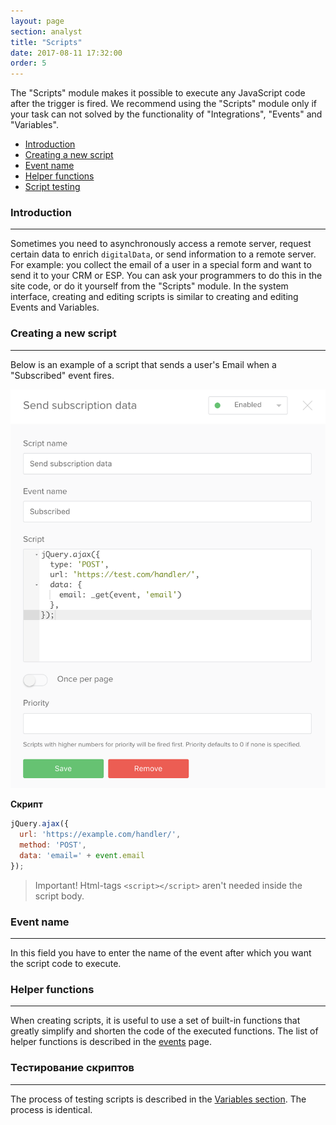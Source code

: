 ```yaml
---
layout: page
section: analyst
title: "Scripts"
date: 2017-08-11 17:32:00
order: 5
---
```


The "Scripts" module makes it possible to execute any JavaScript code after the trigger is fired. We recommend using the "Scripts" module only if your task can not solved by the functionality of "Integrations", "Events" and "Variables".

<ul class="page-navigation">
  <li><a href="#0">Introduction</a></li>
  <li><a href="#1">Creating a new script</a></li>
  <li><a href="#2">Event name</a></li>
  <li><a href="#3">Helper functions</a></li>
  <li><a href="#4">Script testing</a></li>
</ul>

### <a name="0"></a>Introduction
------
Sometimes you need to asynchronously access a remote server, request certain data to enrich `digitalData`, or send information to a remote server. For example: you collect the email of a user in a special form and want to send it to your CRM or ESP. You can ask your programmers to do this in the site code, or do it yourself from the "Scripts" module.
In the system interface, creating and editing scripts is similar to creating and editing Events and Variables.

### <a name="1"></a>Creating a new script
------
Below is an example of a script that sends a user's Email when a "Subscribed" event fires.

![](/img/scripts.1.png)

**Скрипт**
```javascript
jQuery.ajax({
  url: 'https://example.com/handler/',
  method: 'POST',
  data: 'email=' + event.email
});
```
> Important! Html-tags `<script></script>` aren't needed inside the script body.

### <a name="2"></a>Event name
------
In this field you have to enter the name of the event after which you want the script code to execute.

### <a name="3"></a>Helper functions
------
When creating scripts, it is useful to use a set of built-in functions that greatly simplify and shorten the code of the executed functions. The list of helper functions is described in the [events](/for-analyst/events#3) page.

### <a name="4"></a>Тестирование скриптов
------
The process of testing scripts is described in the [Variables section](/for-analyst/variables#5). The process is identical.
